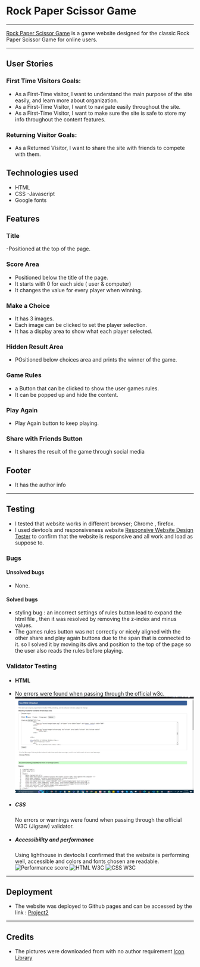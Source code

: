 # Rock Paper Scissor Game

---

[Rock Paper Scissor Game](https://syricano.github.io/project2/) is a game website designed for the classic Rock Paper Scissor Game for online users.


---

## User Stories

### First Time Visitors Goals:
- As a First-Time visitor, I want to understand the main purpose of the site easily, and learn more about organization.
- As a First-Time Visitor, I want to navigate easily throughout the site.
- As a First-Time Visitor, I want to make sure the site is safe to store my info throughout the content features.
### Returning Visitor Goals:
- As a Returned Visitor, I want to share the site with friends to compete with them.


## Technologies used

- HTML
- CSS
-Javascript
- Google fonts

## Features


### Title
-Positioned at the top of the page.

### Score Area
- Positioned below the title of the page.
- It starts with 0 for each side ( user & computer)
- It changes the value for every player when winning.

### Make a Choice
- It has 3 images.
- Each image can be clicked to set the player selection.
- It has a display area to show what each player selected.

### Hidden Result Area

- POsitioned below choices area and prints the winner of the game.

### Game Rules
- a Button that can be clicked to show the user games rules.
- It can be popped up and hide the content.
### Play Again
- Play Again button to keep playing.

### Share with Friends Button
- It shares the result of the game through social media 

## Footer
- It has the author info

---

## Testing
- I tested that website works in different browser; Chrome , firefox.
- I used devtools and responsiveness website [Responsive Website Design Tester](https://responsivedesignchecker.com/) to confirm that the website is responsive and all work and load as suppose to.

### Bugs

#### Unsolved bugs
- None.


#### Solved bugs 
 - styling bug : an incorrect settings of rules button lead to expand the html file , then it was resolved by removing the z-index and minus values.
 - The games rules button was not correctly or nicely aligned with the other share and play again buttons due to the span that is connected to it. so I solved it by moving its divs and position to the top of the page so the user also reads the rules before playing.

 ### Validator Testing

 - #### HTML
 - No errors were found when passing through the official w3c.
 ![W3C HTML Validator](assets/images/w3c-html.jpg)
 - ##### CSS
   No errors or warnings were found when passing through the official W3C (Jigsaw) validator.
- ##### Accessibility and performance
  Using lighthouse in devtools I confirmed that the website is performing well, accessible and colors and fonts chosen are readable.
    ![Performance score](assets/images/lighthouse.png)
    ![HTML W3C](assets/images/html.png)
    ![CSS W3C](assets/images/styli.png)

---

 ## Deployment
 - The website was deployed to Github pages and can be accessed by the link : [Project2](https://syricano.github.io/project2/)  

 ---

## Credits 
- The pictures were downloaded from with no author requirement [Icon Library ](https://icon-library.com
)


